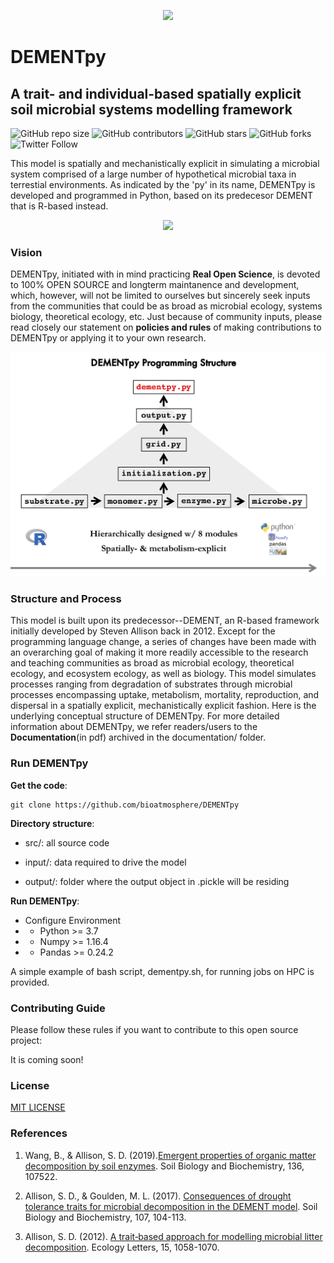 <!-- <p align="center"> <font size="6"> <b> DEMENTpy </b> </font> </p> -->

<!-- ![alt text](documentation/animations/bacteria.gif "Bacterial Taxon Dynamics"){ width=30% } ![alt text](documentation/animations/fungi.gif "Fungal Taxon Dynamics"){ width=30% } [alt text](documentation/animations/cellulose.gif "Cellulose Dynamics"){ width=30% } -->

<!--
<p align="center">
<img src="documentation/animations/bacteria.gif" width="256" title="Bacterial Taxon Dynamics"> <img src="documentation/animations/fungi.gif" width="256" title="Fungal Taxon Dynamics"> <img src="documentation/animations/cellulose.gif" width="256" title="Cellulose Dynamics">
</p>
-->

<p align='center'> <img src="documentation/animations/DEMENTpy_animation.gif"> </p>

# DEMENTpy
## A trait- and individual-based spatially explicit soil microbial systems modelling framework

<!--
<span style="color: red;"> [**NOTE: still under active development without any formal release of any version !!!**; if interested, feel free to reach out to me via any media] </span>
-->

![GitHub repo size](https://img.shields.io/github/repo-size/bioatmosphere/DEMENTpy)
![GitHub contributors](https://img.shields.io/github/contributors/bioatmosphere/DEMENTpy)
![GitHub stars](https://img.shields.io/github/stars/bioatmosphere/DEMENTpy?style=social)
![GitHub forks](https://img.shields.io/github/forks/bioatmosphere/DEMENTpy?style=social)
![Twitter Follow](https://img.shields.io/twitter/follow/bioatmo_sphere?style=social)

This model is spatially and mechanistically explicit in simulating a microbial system comprised of a large number of hypothetical microbial taxa in terrestial environments. As indicated by the 'py' in its name, DEMENTpy is developed and programmed in Python, based on its predecesor DEMENT that is R-based instead.

<p align='center'> <img src="documentation/figures/DEMENTpy_conceptual_structure.png"> </p>

### Vision

DEMENTpy, initiated with in mind practicing **Real Open Science**, is devoted to 100% OPEN SOURCE and longterm maintanence and development, which, however, will not be limited to ourselves but sincerely seek inputs from the communities that could be as broad as microbial ecology, systems biology, theoretical ecology, etc. Just because of community inputs, please read closely our statement on **policies and rules** of making contributions to DEMENTpy or applying it to your own research.

<p align='center'> <img src="documentation/figures/DEMENTpy_programming_structure.png"> </p>

### Structure and Process

This model is built upon its predecessor--DEMENT, an R-based framework initially developed by Steven Allison back in 2012. Except for the programming language change, a series of changes have been made with an overarching goal of making it more readily accessible to the research and teaching communities as broad as microbial ecology, theoretical ecology, and ecosystem ecology, as well as biology. This model simulates processes ranging from degradation of substrates through microbial processes encompassing uptake, metabolism, mortality, reproduction, and dispersal in a spatially explicit, mechanistically explicit fashion. Here is the underlying conceptual structure of DEMENTpy. For more detailed information about DEMENTpy, we refer readers/users to the **Documentation**(in pdf) archived in the documentation/ folder. 


### Run DEMENTpy

**Get the code**:
```shell
git clone https://github.com/bioatmosphere/DEMENTpy
```

**Directory structure**:

- src/: all source code

- input/: data required to drive the model

- output/: folder where the output object in .pickle will be residing

**Run DEMENTpy**:

- Configure Environment
- - Python >= 3.7
- - Numpy >= 1.16.4
- - Pandas >= 0.24.2

A simple example of bash script, dementpy.sh, for running jobs on HPC is provided.

### Contributing Guide

Please follow these rules if you want to contribute to this open source project:

It is coming soon!

### License

[MIT LICENSE](https://github.com/bioatmosphere/DEMENTpy/blob/master/LICENSE)

### References

1. Wang, B., & Allison, S. D. (2019).[Emergent properties of organic matter decomposition by soil enzymes](https://doi.org/10.1016/j.soilbio.2019.107522). Soil Biology and Biochemistry, 136, 107522.

2. Allison, S. D., & Goulden, M. L. (2017). [Consequences of drought tolerance traits for microbial decomposition in the DEMENT model](https://doi.org/10.1016/j.soilbio.2017.01.001). Soil Biology and Biochemistry, 107, 104-113.

3. Allison, S. D. (2012). [A trait‐based approach for modelling microbial litter decomposition](https://doi.org/10.1111/j.1461-0248.2012.01807.x). Ecology Letters, 15, 1058-1070. 